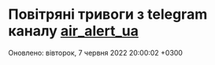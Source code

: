 # Повітряні тривоги з telegram каналу [air_alert_ua](https://t.me/air_alert_ua)

Оновлено:
вівторок, 7 червня 2022 20:00:02 +0300
